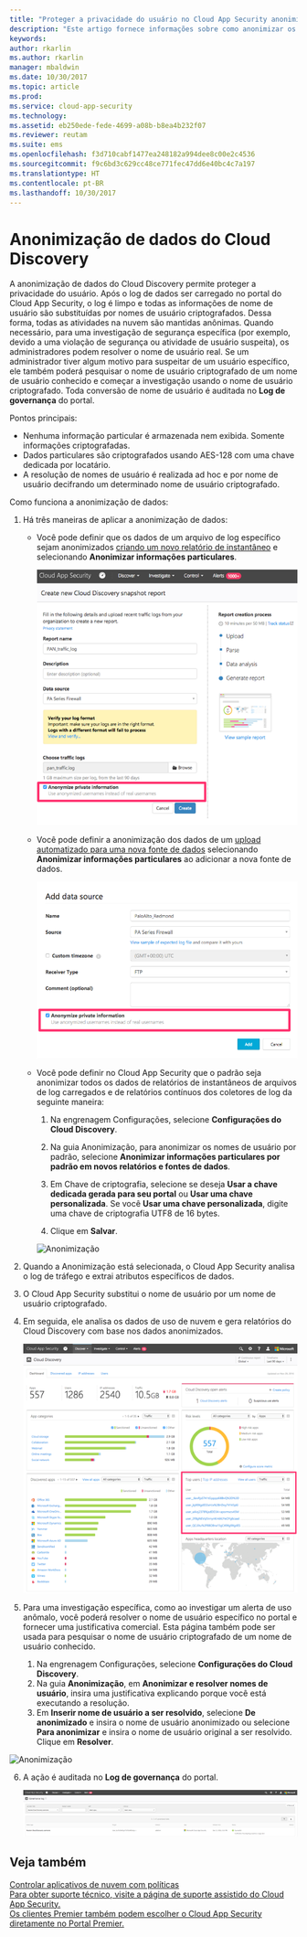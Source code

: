 ```yaml
---
title: "Proteger a privacidade do usuário no Cloud App Security anonimizando dados | Microsoft Docs"
description: "Este artigo fornece informações sobre como anonimizar os nomes de usuário nos dados do Cloud Discovery."
keywords: 
author: rkarlin
ms.author: rkarlin
manager: mbaldwin
ms.date: 10/30/2017
ms.topic: article
ms.prod: 
ms.service: cloud-app-security
ms.technology: 
ms.assetid: eb250ede-fede-4699-a08b-b8ea4b232f07
ms.reviewer: reutam
ms.suite: ems
ms.openlocfilehash: f3d710cabf1477ea248182a994dee8c00e2c4536
ms.sourcegitcommit: f9c6bd3c629cc48ce771fec47dd6e40bc4c7a197
ms.translationtype: HT
ms.contentlocale: pt-BR
ms.lasthandoff: 10/30/2017
---
```

# <a name="cloud-discovery-data-anonymization"></a>Anonimização de dados do Cloud Discovery

A anonimização de dados do Cloud Discovery permite proteger a privacidade do usuário. Após o log de dados ser carregado no portal do Cloud App Security, o log é limpo e todas as informações de nome de usuário são substituídas por nomes de usuário criptografados. Dessa forma, todas as atividades na nuvem são mantidas anônimas. Quando necessário, para uma investigação de segurança específica (por exemplo, devido a uma violação de segurança ou atividade de usuário suspeita), os administradores podem resolver o nome de usuário real. Se um administrador tiver algum motivo para suspeitar de um usuário específico, ele também poderá pesquisar o nome de usuário criptografado de um nome de usuário conhecido e começar a investigação usando o nome de usuário criptografado. Toda conversão de nome de usuário é auditada no **Log de governança** do portal.

Pontos principais:
-   Nenhuma informação particular é armazenada nem exibida. Somente informações criptografadas.
-   Dados particulares são criptografados usando AES-128 com uma chave dedicada por locatário.
-   A resolução de nomes de usuário é realizada ad hoc e por nome de usuário decifrando um determinado nome de usuário criptografado.


Como funciona a anonimização de dados:

1.  Há três maneiras de aplicar a anonimização de dados: 
    
    - Você pode definir que os dados de um arquivo de log específico sejam anonimizados [criando um novo relatório de instantâneo](create-snapshot-cloud-discovery-reports.md) e selecionando **Anonimizar informações particulares**.

      ![Torne anônimos dados de instantâneo](./media/anonymize-log.png)

    - Você pode definir a anonimização dos dados de um [upload automatizado para uma nova fonte de dados](configure-automatic-log-upload-for-continuous-reports.md) selecionando **Anonimizar informações particulares** ao adicionar a nova fonte de dados.  
  
      ![Torne anônimos dados de log](./media/anonymize-autolog.png)

    - Você pode definir no Cloud App Security que o padrão seja anonimizar todos os dados de relatórios de instantâneos de arquivos de log carregados e de relatórios contínuos dos coletores de log da seguinte maneira:
     
        1. Na engrenagem Configurações, selecione **Configurações do Cloud Discovery**.
     
        2. Na guia Anonimização, para anonimizar os nomes de usuário por padrão, selecione **Anonimizar informações particulares por padrão em novos relatórios e fontes de dados**.

        3. Em Chave de criptografia, selecione se deseja **Usar a chave dedicada gerada para seu portal** ou **Usar uma chave personalizada**. Se você **Usar uma chave personalizada**, digite uma chave de criptografia UTF8 de 16 bytes.
        4. Clique em **Salvar**.
 
       ![Anonimização](./media/anonymizer1.png)
  

2.  Quando a Anonimização está selecionada, o Cloud App Security analisa o log de tráfego e extrai atributos específicos de dados.
3.  O Cloud App Security substitui o nome de usuário por um nome de usuário criptografado.
4.  Em seguida, ele analisa os dados de uso de nuvem e gera relatórios do Cloud Discovery com base nos dados anonimizados.
 
    ![Torne anônimo o painel do Cloud Discovery](./media/anonymize-dashboard.png)
 
5.  Para uma investigação específica, como ao investigar um alerta de uso anômalo, você poderá resolver o nome de usuário específico no portal e fornecer uma justificativa comercial. Esta página também pode ser usada para pesquisar o nome de usuário criptografado de um nome de usuário conhecido. 

    1. Na engrenagem Configurações, selecione **Configurações do Cloud Discovery**.
    2. Na guia **Anonimização**, em **Anonimizar e resolver nomes de usuário**, insira uma justificativa explicando porque você está executando a resolução.
    3. Em **Inserir nome de usuário a ser resolvido**, selecione **De anonimizado** e insira o nome de usuário anonimizado ou selecione **Para anonimizar** e insira o nome de usuário original a ser resolvido. Clique em **Resolver**. 

   ![Anonimização](./media/anonymizer.png)

6.  A ação é auditada no **Log de governança** do portal. 

     ![Anonimização](./media/anonymize-gov-log.png)




  
      
## <a name="see-also"></a>Veja também  
[Controlar aplicativos de nuvem com políticas](control-cloud-apps-with-policies.md)   
[Para obter suporte técnico, visite a página de suporte assistido do Cloud App Security.](http://support.microsoft.com/oas/default.aspx?prid=16031)   
[Os clientes Premier também podem escolher o Cloud App Security diretamente no Portal Premier.](https://premier.microsoft.com/)  
    
      
  
